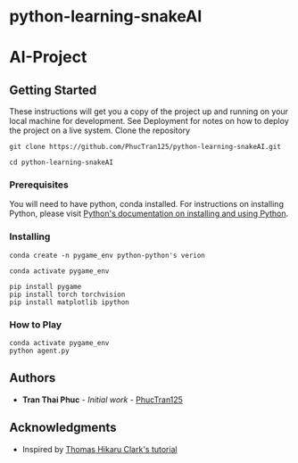 # python-learning-snakeAI
# AI-Project
## Getting Started

These instructions will get you a copy of the project up and running on your local machine for development. See Deployment for notes on how to deploy the project on a live system.
Clone the repository
```
git clone https://github.com/PhucTran125/python-learning-snakeAI.git

cd python-learning-snakeAI
```
### Prerequisites

You will need to have python, conda installed. For instructions on installing Python, please visit [Python's documentation on installing and using Python](https://docs.python.org/3/using/index.html).

### Installing

<!-- Here we use conda to manage the environment -->
```
conda create -n pygame_env python-python's verion
```
<!-- Then we activate the environment -->
```
conda activate pygame_env
```
<!-- We need to setup some libraries (pygame, pytorch, matplotlib,...) -->
```
pip install pygame
pip install torch torchvision
pip install matplotlib ipython
```

### How to Play

<!-- You open the folder that contain file agent.py, open cmd from that folder-->
<!-- Activate the environment, and run the AI training -->
```
conda activate pygame_env
python agent.py
```

## Authors

* **Tran Thai Phuc** - *Initial work* - [PhucTran125](https://github.com/PhucTran125)

## Acknowledgments

* Inspired by [Thomas Hikaru Clark's tutorial](https://towardsdatascience.com/training-a-snake-game-ai-a-literature-review-1cdddcd1862f)